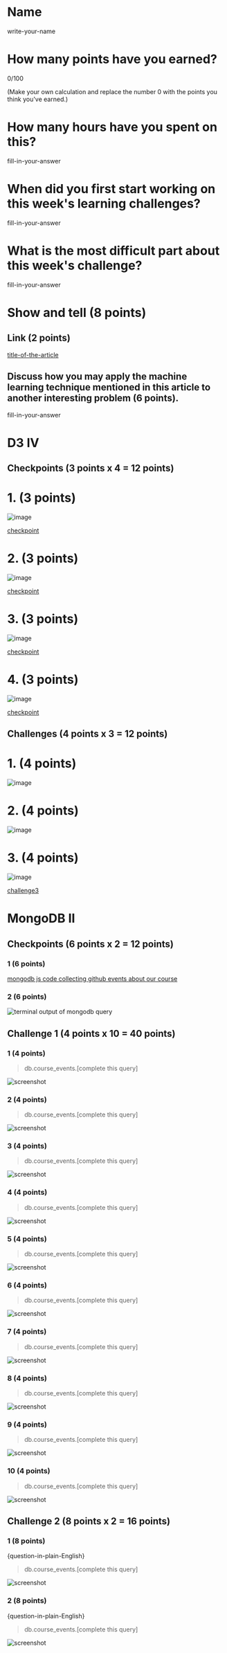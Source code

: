 # Name

write-your-name

# How many points have you earned?

0/100

(Make your own calculation and replace the number 0 with the points you think you've earned.)

# How many hours have you spent on this?

fill-in-your-answer

# When did you first start working on this week's learning challenges?

fill-in-your-answer

# What is the most difficult part about this week's challenge?

fill-in-your-answer

# Show and tell (8 points)

## Link (2 points)

[title-of-the-article](http://link-to-an-article-about-machine-learning-use-for-big-data)

## Discuss how you may apply the machine learning technique mentioned in this article to another interesting problem (6 points).

fill-in-your-answer

# D3 IV

## Checkpoints (3 points x 4 = 12 points)

# 1. (3 points)

![image](img/cp1.png?raw=true)

[checkpoint](cp1.html)

# 2. (3 points)

![image](img/cp2.png?raw=true)

[checkpoint](cp2.html)

# 3. (3 points)

![image](img/cp3.png?raw=true)

[checkpoint](cp3.html)

# 4. (3 points)

![image](img/cp4.png?raw=true)

[checkpoint](cp4.html)

## Challenges (4 points x 3 = 12 points)

# 1. (4 points)

![image](img/ch1.png?raw=true)

# 2. (4 points)

![image](img/ch2.png?raw=true)

# 3. (4 points)

![image](img/ch3.png?raw=true)

[challenge3](ch3.html)



# MongoDB II

## Checkpoints (6 points x 2 = 12 points)

### 1 (6 points)

[mongodb js code collecting github events about our course](mongodb-github.js)

### 2 (6 points)

![terminal output of mongodb query](screenshot.png?raw=true)

## Challenge 1 (4 points x 10 = 40 points)

### 1 (4 points)

> db.course_events.[complete this query]

![screenshot](screenshot.png?raw=true)

### 2 (4 points)

> db.course_events.[complete this query]

![screenshot](screenshot.png?raw=true)

### 3 (4 points)

> db.course_events.[complete this query]

![screenshot](screenshot.png?raw=true)

### 4 (4 points)

> db.course_events.[complete this query]

![screenshot](screenshot.png?raw=true)

### 5 (4 points)

> db.course_events.[complete this query]

![screenshot](screenshot.png?raw=true)

### 6 (4 points)

> db.course_events.[complete this query]

![screenshot](screenshot.png?raw=true)

### 7 (4 points)

> db.course_events.[complete this query]

![screenshot](screenshot.png?raw=true)

### 8 (4 points)

> db.course_events.[complete this query]

![screenshot](screenshot.png?raw=true)

### 9 (4 points)

> db.course_events.[complete this query]

![screenshot](screenshot.png?raw=true)

### 10 (4 points)

> db.course_events.[complete this query]

![screenshot](screenshot.png?raw=true)


## Challenge 2 (8 points x 2 = 16 points)

### 1 (8 points)

{question-in-plain-English}

> db.course_events.[complete this query]

![screenshot](screenshot.png?raw=true)

### 2 (8 points)

{question-in-plain-English}

> db.course_events.[complete this query]

![screenshot](screenshot.png?raw=true)
